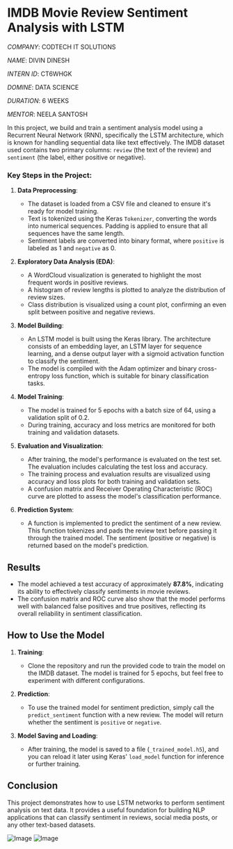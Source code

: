 # IMDB Movie Review Sentiment Analysis with LSTM

*COMPANY*: CODTECH IT SOLUTIONS

*NAME*: DIVIN DINESH

*INTERN ID*: CT6WHGK

*DOMINE*: DATA SCIENCE

*DURATION*: 6 WEEKS

*MENTOR*: NEELA SANTOSH

In this project, we build and train a sentiment analysis model using a Recurrent Neural Network (RNN), specifically the LSTM architecture, which is known for handling sequential data like text effectively. The IMDB dataset used contains two primary columns: `review` (the text of the review) and `sentiment` (the label, either positive or negative).

### Key Steps in the Project:

1. **Data Preprocessing**: 
   - The dataset is loaded from a CSV file and cleaned to ensure it's ready for model training.
   - Text is tokenized using the Keras `Tokenizer`, converting the words into numerical sequences. Padding is applied to ensure that all sequences have the same length.
   - Sentiment labels are converted into binary format, where `positive` is labeled as 1 and `negative` as 0.

2. **Exploratory Data Analysis (EDA)**: 
   - A WordCloud visualization is generated to highlight the most frequent words in positive reviews.
   - A histogram of review lengths is plotted to analyze the distribution of review sizes.
   - Class distribution is visualized using a count plot, confirming an even split between positive and negative reviews.

3. **Model Building**: 
   - An LSTM model is built using the Keras library. The architecture consists of an embedding layer, an LSTM layer for sequence learning, and a dense output layer with a sigmoid activation function to classify the sentiment.
   - The model is compiled with the Adam optimizer and binary cross-entropy loss function, which is suitable for binary classification tasks.

4. **Model Training**: 
   - The model is trained for 5 epochs with a batch size of 64, using a validation split of 0.2.
   - During training, accuracy and loss metrics are monitored for both training and validation datasets.

5. **Evaluation and Visualization**:
   - After training, the model's performance is evaluated on the test set. The evaluation includes calculating the test loss and accuracy.
   - The training process and evaluation results are visualized using accuracy and loss plots for both training and validation sets.
   - A confusion matrix and Receiver Operating Characteristic (ROC) curve are plotted to assess the model's classification performance.

6. **Prediction System**: 
   - A function is implemented to predict the sentiment of a new review. This function tokenizes and pads the review text before passing it through the trained model. The sentiment (positive or negative) is returned based on the model's prediction.

## Results

- The model achieved a test accuracy of approximately **87.8%**, indicating its ability to effectively classify sentiments in movie reviews.
- The confusion matrix and ROC curve also show that the model performs well with balanced false positives and true positives, reflecting its overall reliability in sentiment classification.

## How to Use the Model

1. **Training**: 
   - Clone the repository and run the provided code to train the model on the IMDB dataset. The model is trained for 5 epochs, but feel free to experiment with different configurations.

2. **Prediction**:
   - To use the trained model for sentiment prediction, simply call the `predict_sentiment` function with a new review. The model will return whether the sentiment is `positive` or `negative`.

3. **Model Saving and Loading**:
   - After training, the model is saved to a file (`_trained_model.h5`), and you can reload it later using Keras' `load_model` function for inference or further training.

## Conclusion

This project demonstrates how to use LSTM networks to perform sentiment analysis on text data. It provides a useful foundation for building NLP applications that can classify sentiment in reviews, social media posts, or any other text-based datasets.

![Image](https://github.com/user-attachments/assets/53377a50-cd29-4b76-8898-7179d935683f)
![Image](https://github.com/user-attachments/assets/249692ca-fb2c-4ad9-bf04-bdbf195bbca8)
